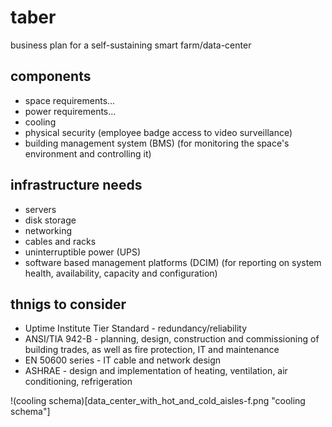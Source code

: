 # taber
business plan for a self-sustaining smart farm/data-center

## components

* space requirements...
* power requirements...
* cooling
* physical security (employee badge access to video surveillance)
* building management system (BMS) (for monitoring the space's environment and controlling it)

## infrastructure needs

* servers
* disk storage
* networking
* cables and racks
* uninterruptible power (UPS)
* software based management platforms (DCIM) (for reporting on system health, availability, capacity and configuration)

## thnigs to consider

* Uptime Institute Tier Standard - redundancy/reliability
* ANSI/TIA 942-B - planning, design, construction and commissioning of building trades, as well as fire protection, IT and maintenance
* EN 50600 series - IT cable and network design
* ASHRAE - design and implementation of heating, ventilation, air conditioning, refrigeration

!(cooling schema)[data_center_with_hot_and_cold_aisles-f.png "cooling schema"]
